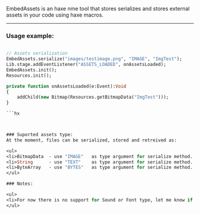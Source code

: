 EmbedAssets is an haxe nme tool that stores serializes and stores external assets in your code using  haxe macros.

____________

### Usage example:

```hx

// Assets serialization 
EmbedAssets.serialize("images/testimage.png", "IMAGE", "ImgTest");
Lib.stage.addEventListener("ASSETS_LOADED", onAssetsLoaded);
EmbedAssets.init();
Resources.init();		

private function onAssetsLoaded(e:Event):Void 
{
	addChild(new Bitmap(Resources.getBitmapData("ImgTest")));
}

```hx



### Suported assets type:
At the moment, files can be serialized, stored and retreived as:

<ul>
<li>BitmapData 	- use "IMAGE"	as type argument for serialize method. (use this for png, jpeg).</li>
<li>String  	- use "TEXT" 	as type argument for serialize method. (use this for anyfile you want to retreive as a string).</li>
<li>ByteArray	- use "BYTES" 	as type argument for serialize method. (use this for anything else).</li>
</ul>

### Notes:

<ul>
<li>For now there is no support for Sound or Font type, let me know if you figure how they can be created from bytearrays.</li>
</ul>